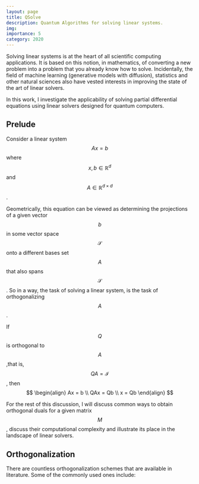 ```yaml
---
layout: page
title: QSolve
description: Quantum Algorithms for solving linear systems.
img: 
importance: 5
category: 2020
---
```


Solving linear systems is at the heart of all scientific computing applications. It is based on this notion, in mathematics, of converting a new problem into a problem that you already know how to solve. Incidentally, the field of machine learning (generative models with diffusion), statistics and other natural sciences also have vested interests in improving the state of the art of linear solvers.

In this work, I investigate the applicability of solving partial differential equations using linear solvers designed for quantum computers.

## Prelude 
Consider a linear system $$Ax=b$$ where $$x,b \in \mathbb{R}^d$$ and $$A \in \mathbb{R}^{d \times d}$$. 

Geometrically, this equation can be viewed as determining the projections of a given vector $$b$$ in some vector space $$\mathcal{S}$$ onto a different bases set $$A$$ that also spans $$\mathcal{S}$$. So in a way, the task of solving a linear system, is the task of orthogonalizing $$A$$. 

If $$Q$$ is orthogonal to $$A$$ ,that is, $$QA = \mathcal{I}$$, then
$$
\begin{align}
    Ax = b \\ 
    QAx = Qb \\ 
    x = Qb
\end{align} 
$$

For the rest of this discussion, I will discuss common ways to obtain orthogonal duals for a given matrix $$M$$, discuss their computational complexity and illustrate its place in the landscape of linear solvers.

## Orthogonalization

There are countless orthogonalization schemes that are available in literature. Some of the commonly used ones include: